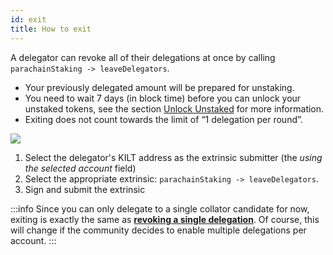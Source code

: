 ```yaml
---
id: exit
title: How to exit
---
```


A delegator can revoke all of their delegations at once by calling `parachainStaking -> leaveDelegators`.
- Your previously delegated amount will be prepared for unstaking.
- You need to wait 7 days (in block time) before you can unlock your unstaked tokens, see the section [Unlock Unstaked](../04_unlock_unstaked.md) for more information.
- Exiting does not count towards the limit of “1 delegation per round”.

![](/img/chain/parachainStaking-leaveDelegators.png)

1. Select the delegator's KILT address as the extrinsic submitter (the *using the selected account* field)
2. Select the appropriate extrinsic: `parachainStaking -> leaveDelegators`.
3. Sign and submit the extrinsic

:::info
Since you can only delegate to a single collator candidate for now, exiting is exactly the same as [**revoking a single delegation**](./03_revoke.md).
Of course, this will change if the community decides to enable multiple delegations per account.
:::